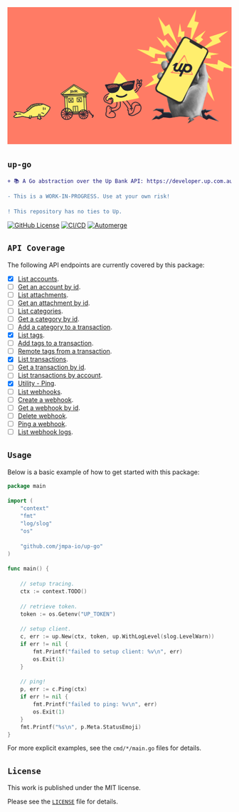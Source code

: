 <!-- markdownlint-disable MD041 MD010 -->
<p align="center">
    <img src="docs/logo.png">
</p>

## `up-go`

```diff
+ 📚 A Go abstraction over the Up Bank API: https://developer.up.com.au/docs.

- This is a WORK-IN-PROGRESS. Use at your own risk!

! This repository has no ties to Up.
```

<a href="LICENSE" target="_blank"><img src="https://img.shields.io/github/license/jmpa-io/up-go.svg" alt="GitHub License"></a>
[![CI/CD](https://github.com/jmpa-io/up-go/actions/workflows/cicd.yml/badge.svg)](https://github.com/jmpa-io/up-go/actions/workflows/cicd.yml)
[![Automerge](https://github.com/jmpa-io/up-go/actions/workflows/.github/workflows/dependabot-automerge.yml/badge.svg)](https://github.com/jmpa-io/up-go/actions/workflows/.github/workflows/dependabot-automerge.yml)

## `API Coverage`

The following API endpoints are currently covered by this package:

- [x] [List accounts](https://developer.up.com.au/#get_accounts).
- [ ] [Get an account by id](https://developer.up.com.au/#get_accounts_id).
- [ ] [List attachments](https://developer.up.com.au/#get_attachments).
- [ ] [Get an attachment by id](https://developer.up.com.au/#get_attachments_id).
- [ ] [List categories](https://developer.up.com.au/#get_categories).
- [ ] [Get a category by id](https://developer.up.com.au/#get_categories).
- [ ] [Add a category to a transaction](https://developer.up.com.au/#patch_transactions_transactionId_relationships_category).
- [x] [List tags](https://developer.up.com.au/#get_tags).
- [ ] [Add tags to a transaction](https://developer.up.com.au/#post_transactions_transactionId_relationships_tags).
- [ ] [Remote tags from a transaction](https://developer.up.com.au/#delete_transactions_transactionId_relationships_tags).
- [x] [List transactions](https://developer.up.com.au/#get_transactions).
- [ ] [Get a transaction by id](https://developer.up.com.au/#get_transactions_id).
- [ ] [List transactions by account](https://developer.up.com.au/#get_accounts_accountId_transactions).
- [x] [Utility - Ping](https://developer.up.com.au/#get_util_ping).
- [ ] [List webhooks](https://developer.up.com.au/#get_webhooks).
- [ ] [Create a webhook](https://developer.up.com.au/#post_webhooks).
- [ ] [Get a webhook by id](https://developer.up.com.au/#get_webhooks_id).
- [ ] [Delete webhook](https://developer.up.com.au/#delete_webhooks_id).
- [ ] [Ping a webhook](https://developer.up.com.au/#post_webhooks_webhookId_ping).
- [ ] [List webhook logs](https://developer.up.com.au/#get_webhooks_webhookId_logs).

## `Usage`

Below is a basic example of how to get started with this package:

```go
package main

import (
	"context"
	"fmt"
	"log/slog"
	"os"

	"github.com/jmpa-io/up-go"
)

func main() {

	// setup tracing.
	ctx := context.TODO()

	// retrieve token.
	token := os.Getenv("UP_TOKEN")

	// setup client.
	c, err := up.New(ctx, token, up.WithLogLevel(slog.LevelWarn))
	if err != nil {
		fmt.Printf("failed to setup client: %v\n", err)
		os.Exit(1)
	}

	// ping!
	p, err := c.Ping(ctx)
	if err != nil {
		fmt.Printf("failed to ping: %v\n", err)
		os.Exit(1)
	}
	fmt.Printf("%s\n", p.Meta.StatusEmoji)
}
```

For more explicit examples, see the `cmd/*/main.go` files for details.

## `License`

This work is published under the MIT license.

Please see the [`LICENSE`](./LICENSE) file for details.
